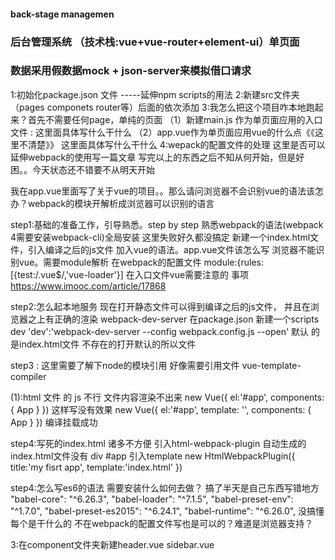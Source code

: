 #### back-stage managemen
### 后台管理系统 （技术栈:vue+vue-router+element-ui）单页面
### 数据采用假数据mock + json-server来模拟借口请求

<!-- 这里记录我实践的思路和过程 -->
1:初始化package.json 文件 -----延伸npm scripts的用法
2:新建src文件夹（pages componets router等）后面的依次添加
3:我怎么把这个项目咋本地跑起来？首先不需要任何page，单纯的页面
（1）新建main.js 作为单页面应用的入口文件 : 这里面具体写什么干什么
（2）app.vue作为单页面应用vue的什么点《《这里不清楚》》 这里面具体写什么干什么
4:wepack的配置文件的处理 这里是否可以延伸webpack的使用写一篇文章
写完以上的东西之后不知从何开始，但是好困。。今天状态还不错要不从明天开始

我在app.vue里面写了关于vue的项目。。那么请问浏览器不会识别vue的语法该怎办？webpack的模块开解析成浏览器可以识别的语言

step1:基础的准备工作，引导熟悉。step by step
熟悉webpack的语法(webpack 4需要安装webpack-cli)全局安装 这里失败好久都没搞定
新建一个index.html文件，引入编译之后的js文件
加入vue的语法。app.vue文件该怎么写 
浏览器不能识别vue。需要module解析
在webpack的配置文件 module:{rules:[{test:/\.vue$/,'vue-loader'}]
在入口文件vue需要注意的 事项
https://www.imooc.com/article/17868

step2:怎么起本地服务
现在打开静态文件可以得到编译之后的js文件， 并且在浏览器之上有正确的渲染
webpack-dev-server 
在package.json 新建一个scripts dev
'dev':'webpack-dev-server --config webpack.config.js --open' 
默认 的是index.html文件  不存在的打开默认的所以文件 

step3 : 这里需要了解下node的模块引用
好像需要引用文件
vue-template-compiler
<!--  -->
(1):html 文件 的 js 不行
文件内容渲染不出来
new Vue({
    el:'#app',
	components: { App } 
})
这样写没有效果
new Vue({
    el:'#app',
    template: '<App/>',
	components: { App }
})
编译挂载成功

step4:写死的index.html 诸多不方便
引入html-webpack-plugin 
自动生成的index.html文件没有 div #app
引入template
 new HtmlWebpackPlugin({
    title:'my fisrt app',
    template:'index.html'
})

step4:怎么写es6的语法
需要安装什么如何去做？
搞了半天是自己东西写错地方
    "babel-core": "^6.26.3",
    "babel-loader": "^7.1.5",
    "babel-preset-env": "^1.7.0",
    "babel-preset-es2015": "^6.24.1",
    "babel-runtime": "^6.26.0",
没搞懂每个是干什么的
不在webpack的配置文件写也是可以的？难道是浏览器支持？


3:在component文件夹新建header.vue sidebar.vue


<!-- #### 快速打开md文件的快捷键ctrl+shift+v -->



